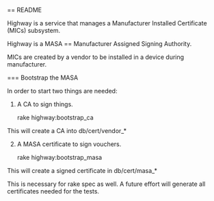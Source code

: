 == README

Highway is a service that manages a Manufacturer Installed
Certificate (MICs) subsystem.

Highway is a MASA == Manufacturer Assigned Signing Authority.

MICs are created by a vendor to be installed in a device during manufacturer.

=== Bootstrap the MASA

In order to start two things are needed:

1) A CA to sign things.

    rake highway:bootstrap_ca

This will create a CA into db/cert/vendor_*

2) A MASA certificate to sign vouchers.

    rake highway:bootstrap_masa

This will create a signed certificate in db/cert/masa_*

This is necessary for rake spec as well.  A future effort will generate
all certificates needed for the tests.

